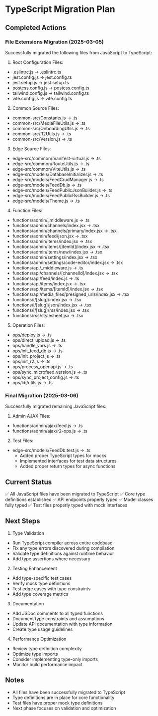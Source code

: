 # TypeScript Migration Plan

## Completed Actions

### File Extensions Migration (2025-03-05)
Successfully migrated the following files from JavaScript to TypeScript:

1. Root Configuration Files:
- .eslintrc.js → .eslintrc.ts
- jest.config.js → jest.config.ts
- jest.setup.js → jest.setup.ts
- postcss.config.js → postcss.config.ts
- tailwind.config.js → tailwind.config.ts
- vite.config.js → vite.config.ts

2. Common Source Files:
- common-src/Constants.js → .ts
- common-src/MediaFileUtils.js → .ts
- common-src/OnboardingUtils.js → .ts
- common-src/R2Utils.js → .ts
- common-src/Version.js → .ts

3. Edge Source Files:
- edge-src/common/manifest-virtual.js → .ts
- edge-src/common/RouteUtils.js → .ts
- edge-src/common/ViteUtils.js → .ts
- edge-src/models/DatabaseInitializer.js → .ts
- edge-src/models/FeedCrudManager.js → .ts
- edge-src/models/FeedDb.js → .ts
- edge-src/models/FeedPublicJsonBuilder.js → .ts
- edge-src/models/FeedPublicRssBuilder.js → .ts
- edge-src/models/Theme.js → .ts

4. Function Files:
- functions/admin/_middleware.js → .ts
- functions/admin/channels/index.jsx → .tsx
- functions/admin/channels/primary/index.jsx → .tsx
- functions/admin/feed/json.jsx → .tsx
- functions/admin/items/index.jsx → .tsx
- functions/admin/items/[itemId]/index.jsx → .tsx
- functions/admin/items/new/index.jsx → .tsx
- functions/admin/settings/index.jsx → .tsx
- functions/admin/settings/code-editor/index.jsx → .tsx
- functions/api/_middleware.js → .ts
- functions/api/channels/[channelId]/index.jsx → .tsx
- functions/api/feed/index.js → .ts
- functions/api/items/index.jsx → .tsx
- functions/api/items/[itemId]/index.jsx → .tsx
- functions/api/media_files/presigned_urls/index.jsx → .tsx
- functions/i/[slug]/index.jsx → .tsx
- functions/i/[slug]/json/index.jsx → .tsx
- functions/i/[slug]/rss/index.jsx → .tsx
- functions/rss/stylesheet.jsx → .tsx

5. Operation Files:
- ops/deploy.js → .ts
- ops/direct_upload.js → .ts
- ops/handle_vars.js → .ts
- ops/init_feed_db.js → .ts
- ops/init_project.js → .ts
- ops/init_r2.js → .ts
- ops/process_openapi.js → .ts
- ops/sync_microfeed_version.js → .ts
- ops/sync_project_config.js → .ts
- ops/lib/utils.js → .ts

### Final Migration (2025-03-06)
Successfully migrated remaining JavaScript files:

1. Admin AJAX Files:
- functions/admin/ajax/feed.js → .ts
- functions/admin/ajax/r2-ops.js → .ts

2. Test Files:
- edge-src/models/FeedDb.test.js → .ts
  - Added proper TypeScript types for mocks
  - Implemented interfaces for test data structures
  - Added proper return types for async functions

## Current Status

✅ All JavaScript files have been migrated to TypeScript
✅ Core type definitions established
✅ API endpoints properly typed
✅ Model classes fully typed
✅ Test files properly typed with mock interfaces

## Next Steps

1. Type Validation
- Run TypeScript compiler across entire codebase
- Fix any type errors discovered during compilation
- Validate type definitions against runtime behavior
- Add type assertions where necessary

2. Testing Enhancement
- Add type-specific test cases
- Verify mock type definitions
- Test edge cases with type constraints
- Add type coverage metrics

3. Documentation
- Add JSDoc comments to all typed functions
- Document type constraints and assumptions
- Update API documentation with type information
- Create type usage guidelines

4. Performance Optimization
- Review type definition complexity
- Optimize type imports
- Consider implementing type-only imports
- Monitor build performance impact

## Notes
- All files have been successfully migrated to TypeScript
- Type definitions are in place for core functionality
- Test files have proper mock type definitions
- Next phase focuses on validation and optimization